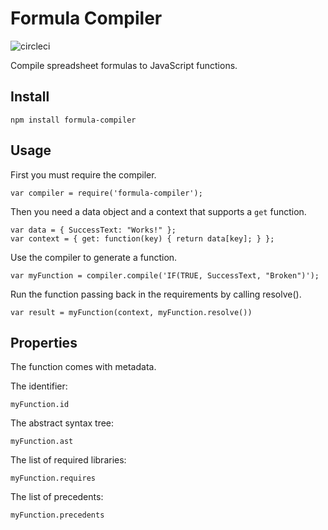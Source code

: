 # Formula Compiler

![circleci](https://circleci.com/gh/FormulaPages/compiler.svg?style=shield&circle-token=:circle-token)

Compile spreadsheet formulas to JavaScript functions.

## Install

    npm install formula-compiler

## Usage

First you must require the compiler.

    var compiler = require('formula-compiler');

Then you need a data object and a context that supports
a `get` function.

    var data = { SuccessText: "Works!" };
    var context = { get: function(key) { return data[key]; } };

Use the compiler to generate a function.

    var myFunction = compiler.compile('IF(TRUE, SuccessText, "Broken")');

Run the function passing back in the requirements by calling resolve().

    var result = myFunction(context, myFunction.resolve())

## Properties

The function comes with metadata.

The identifier:

    myFunction.id

The abstract syntax tree:

    myFunction.ast

The list of required libraries:

    myFunction.requires

The list of precedents:

    myFunction.precedents
